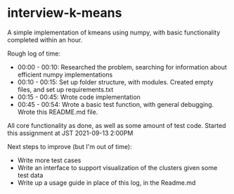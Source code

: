 # interview-k-means

A simple implementation of kmeans using numpy, with basic functionality completed within an hour.

Rough log of time:
- 00:00 - 00:10: Researched the problem, searching for information about efficient numpy implementations
- 00:10 - 00:15: Set up folder structure, with modules. Created empty files, and set up requirements.txt
- 00:15 - 00:45: Wrote code implementation
- 00:45 - 00:54: Wrote a basic test function, with general debugging. Wrote this README.md file.

All core functionality as done, as well as some amount of test code.
Started this assignment at JST 2021-09-13 2:00PM

Next steps to improve (but I'm out of time):
- Write more test cases
- Write an interface to support visualization of the clusters given some test data
- Write up a usage guide in place of this log, in the Readme.md
